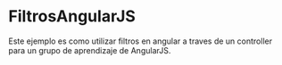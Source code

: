 # FiltrosAngularJS
Este ejemplo es como utilizar filtros en angular a traves de un controller para un grupo de aprendizaje de AngularJS.
